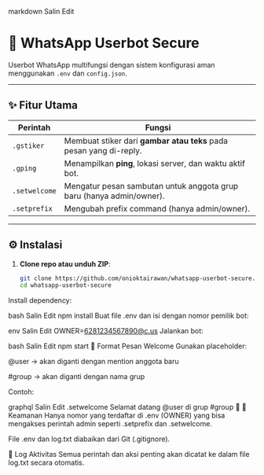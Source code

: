 markdown
Salin
Edit
# 🤖 WhatsApp Userbot Secure

Userbot WhatsApp multifungsi dengan sistem konfigurasi aman menggunakan `.env` dan `config.json`.

---

## ✨ Fitur Utama

| Perintah          | Fungsi                                                                 |
|-------------------|------------------------------------------------------------------------|
| `.gstiker`        | Membuat stiker dari **gambar atau teks** pada pesan yang di-reply.     |
| `.gping`          | Menampilkan **ping**, lokasi server, dan waktu aktif bot.              |
| `.setwelcome`     | Mengatur pesan sambutan untuk anggota grup baru (hanya admin/owner).   |
| `.setprefix`      | Mengubah prefix command (hanya admin/owner).                           |

---

## ⚙️ Instalasi

1. **Clone repo atau unduh ZIP**:
   ```bash
   git clone https://github.com/onioktairawan/whatsapp-userbot-secure.git
   cd whatsapp-userbot-secure
Install dependency:

bash
Salin
Edit
npm install
Buat file .env dan isi dengan nomor pemilik bot:

env
Salin
Edit
OWNER=6281234567890@c.us
Jalankan bot:

bash
Salin
Edit
npm start
📌 Format Pesan Welcome
Gunakan placeholder:

@user → akan diganti dengan mention anggota baru

#group → akan diganti dengan nama grup

Contoh:

graphql
Salin
Edit
.setwelcome Selamat datang @user di grup #group 🎉
🔐 Keamanan
Hanya nomor yang terdaftar di .env (OWNER) yang bisa mengakses perintah admin seperti .setprefix dan .setwelcome.

File .env dan log.txt diabaikan dari Git (.gitignore).

🧾 Log Aktivitas
Semua perintah dan aksi penting akan dicatat ke dalam file log.txt secara otomatis.

